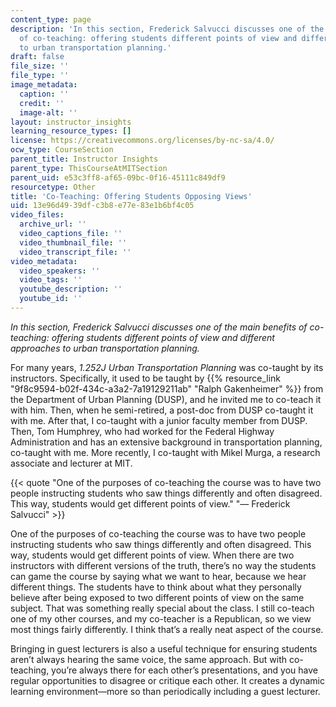 ```yaml
---
content_type: page
description: 'In this section, Frederick Salvucci discusses one of the main benefits
  of co-teaching: offering students different points of view and different approaches
  to urban transportation planning.'
draft: false
file_size: ''
file_type: ''
image_metadata:
  caption: ''
  credit: ''
  image-alt: ''
layout: instructor_insights
learning_resource_types: []
license: https://creativecommons.org/licenses/by-nc-sa/4.0/
ocw_type: CourseSection
parent_title: Instructor Insights
parent_type: ThisCourseAtMITSection
parent_uid: e53c3ff8-af65-09bc-0f16-45111c849df9
resourcetype: Other
title: 'Co-Teaching: Offering Students Opposing Views'
uid: 13e96d49-39df-c3b8-e77e-83e1b6bf4c05
video_files:
  archive_url: ''
  video_captions_file: ''
  video_thumbnail_file: ''
  video_transcript_file: ''
video_metadata:
  video_speakers: ''
  video_tags: ''
  youtube_description: ''
  youtube_id: ''
---
```

*In this section, Frederick Salvucci discusses one of the main benefits of co-teaching: offering students different points of view and different approaches to urban transportation planning.*

For many years, *1.252J Urban Transportation Planning* was co-taught by its instructors. Specifically, it used to be taught by {{% resource_link "9f8c9594-b02f-434c-a3a2-7a19129211ab" "Ralph Gakenheimer" %}} from the Department of Urban Planning (DUSP), and he invited me to co-teach it with him. Then, when he semi-retired, a post-doc from DUSP co-taught it with me. After that, I co-taught with a junior faculty member from DUSP. Then, Tom Humphrey, who had worked for the Federal Highway Administration and has an extensive background in transportation planning, co-taught with me. More recently, I co-taught with Mikel Murga, a research associate and lecturer at MIT.

{{\< quote "One of the purposes of co-teaching the course was to have two people instructing students who saw things differently and often disagreed. This way, students would get different points of view." "— Frederick Salvucci" >}}

One of the purposes of co-teaching the course was to have two people instructing students who saw things differently and often disagreed. This way, students would get different points of view. When there are two instructors with different versions of the truth, there’s no way the students can game the course by saying what we want to hear, because we hear different things. The students have to think about what they personally believe after being exposed to two different points of view on the same subject. That was something really special about the class. I still co-teach one of my other courses, and my co-teacher is a Republican, so we view most things fairly differently. I think that’s a really neat aspect of the course.

Bringing in guest lecturers is also a useful technique for ensuring students aren’t always hearing the same voice, the same approach. But with co-teaching, you’re always there for each other’s presentations, and you have regular opportunities to disagree or critique each other. It creates a dynamic learning environment—more so than periodically including a guest lecturer.